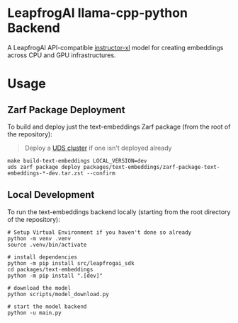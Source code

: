 

# LeapfrogAI llama-cpp-python Backend

A LeapfrogAI API-compatible [instructor-xl](https://huggingface.co/hkunlp/instructor-xl) model for creating embeddings across CPU and GPU infrastructures.


# Usage

## Zarf Package Deployment

To build and deploy just the text-embeddings Zarf package (from the root of the repository):

> Deploy a [UDS cluster](/README.md#uds) if one isn't deployed already

```shell
make build-text-embeddings LOCAL_VERSION=dev
uds zarf package deploy packages/text-embeddings/zarf-package-text-embeddings-*-dev.tar.zst --confirm
```

## Local Development

To run the text-embeddings backend locally (starting from the root directory of the repository):

```shell
# Setup Virtual Environment if you haven't done so already
python -m venv .venv
source .venv/bin/activate

# install dependencies
python -m pip install src/leapfrogai_sdk
cd packages/text-embeddings
python -m pip install ".[dev]"

# download the model
python scripts/model_download.py

# start the model backend
python -u main.py
```
